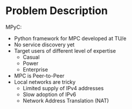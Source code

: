 


# Problem Description

MPyC:

- Python framework for MPC developed at TU/e
- No service discovery yet
- Target users of different level of expertise 
	- Casual
	- Power
	- Enterprise
- MPC is Peer-to-Peer
- Local networks are tricky
	- Limited supply of IPv4 addresses
	- Slow adoption of IPv6
	- Network Address Translation (NAT)


